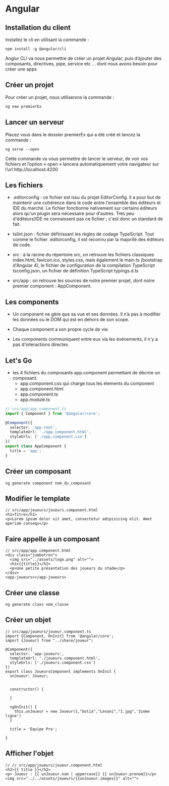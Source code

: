 # Angular

## Installation du client

Installez le cli en utilisant la commande :

```
npm install -g @angular/cli
```

Anglur CLI va nous permettre de créer un projet Angular, puis d’ajouter des composants, directives, pipe,
service etc … dont nous avons besoin pour créer une apps

## Créer un projet

Pour créer un projet, nous utiliserons la commande :

```bash
ng new premierEx 
```

## Lancer un serveur

Placez vous dans le dossier premierEx qui a été créé et lancez la commande :

```
ng serve --open
```

Cette commande va vous permettre de lancer le serveur, de voir vos fichiers et l’option « open » lancera
automatiquement votre navigateur sur l’url http://localhost:4200

## Les fichiers

- .editorconfig : ce fichier est issu du projet EditorConfig. Il a pour but de maintenir une cohérence dans le code entre l'ensemble des éditeurs et IDE du marché. Le fichier fonctionne nativement sur certains éditeurs alors qu'un plugin sera nécessaire pour d'autres. Très peu d'éditeurs/IDE ne connaissent pas ce fichier ; c'est donc un standard de fait.


- tslint.json : fichier définissant les règles de codage TypeScript. Tout comme le fichier .editorconfig, il est reconnu par la majorité des éditeurs de code.


- src : à la racine du répertoire src, on retrouve les fichiers classiques index.html, favicon.ico, styles.css, mais également le main.ts (bootstrap d'Angular 4), le fichier de configuration de la compilation TypeScript tsconfig.json, un fichier de définition TypeScript typings.d.ts
- src/app : on retrouve les sources de notre premier projet, dont notre premier component :
  AppComponent.



## Les components

- Un component ne gère que sa vue et ses données. Il n’a pas à modifier les données ou le DOM qui est en dehors de son scope.


- Chaque component a son propre cycle de vie.
- Les components communiquent entre eux via les événements, il n'y a pas d'interactions directes



## Let's Go

- les 4 fichiers du composants app.component permettant de décrire un composant.
  - app.component.css qui charge tous les élements du component
  - app.component.html
  - app.component.ts
  - app.module.ts

```typescript
// src/app/app.component.ts
import { Component } from '@angular/core';

@Component({
  selector: 'app-root',
  templateUrl: './app.component.html',
  styleUrls: ['./app.component.css']
})
export class AppComponent {
  title = 'app';
}
```
## Créer un composant

```
ng generate component nom_du_composant
```

## Modifier le template

```
// src/app/joueurs/joueurs.component.html
<h1>Titre</h1>
<p>Lorem ipsum dolor sit amet, consectetur adipisicing elit. Amet aperiam consequ</p>
```

## Faire appelle à un composant

```
// src/app/app.component.html
<div class="jumbotron">
  <img src="../assets/logo.png" alt="">
  <h1>{{title}}</h1>
  <p>Une petite présentation des joueurs du stade</p>
</div>
<app-joueurs></app-joueurs>
```

## Créer une classe

```
ng generate class nom_classe
```

## Créer un objet 

```
// src/app/joueurs/joueur.component.ts
import {Component, OnInit} from '@angular/core';
import {Joueur} from "../share/joueur";

@Component({
  selector: 'app-joueurs',
  templateUrl: './joueurs.component.html',
  styleUrls: ['./joueurs.component.css']
})
export class JoueursComponent implements OnInit {
  unJoueur: Joueur;


  constructor() {

  }

  ngOnInit() {
    this.unJoueur = new Joueur(1,"botia","Levani","1.jpg",'3ieme ligne')
  }

  title = 'Equipe Pro';

}

```

## Afficher l'objet

```
// // src/app/joueurs/joueur.component.html
<h2>{{ title }}</h2>
<p> Joueur : {{ unJoueur.nom | uppercase}} {{ unJoueur.prenom}}</p>
<img src="../../assets/joueurs/{{unJoueur.images}}" alt="">

```

